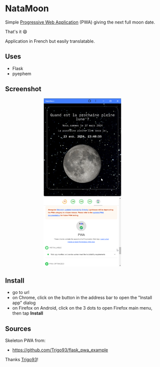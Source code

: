# NataMoon

Simple [Progressive Web Application](https://en.wikipedia.org/wiki/Progressive_web_app) (PWA) giving the next full moon date.

That's it :smile:

Application in French but easily translatable.

## Uses

* Flask
* pyephem

## Screenshot

<p align="center">
  <img src="screenshot.png" alt="Home screen" width="50%"/>
<img src="pwa.png" alt="PWA validation from Google Lighthouse" width="50%"/>
</p>

## Install

* go to url
* on Chrome, click on the button in the address bar to open the "Install app" dialog
* on Firefox on Android, click on the 3 dots to open Firefox main menu, then tap **Install**

## Sources

Skeleton PWA from:
* https://github.com/Trigo93/flask_pwa_example

Thanks [Trigo93](https://github.com/Trigo93)!
